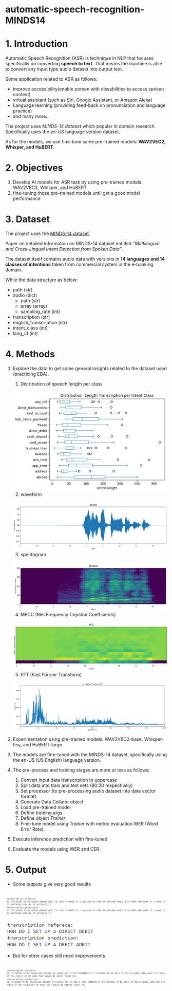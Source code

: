 # automatic-speech-recognition-MINDS14

# 1. Introduction
Automatic Speech Recognition (ASR) is technique in NLP that focuses specifically on converting **speech to text**. That means the machine is able to convert any input type audio dataset into output text.

Some application related to ASR as follows:
- improve accessibility(enable person with dissabilities to access spoken context)
- virtual assistant (such as Siri, Google Assistant, or Amazon Alexa)
- Language learning (providing feed-back on pronunciation and language practice)
- and many more...

The project uses *MINDS-14 dataset* which popular in domain research. Specifically uses the *en-US* language version dataset.

As for the models, we use fine-tune some pre-trained models: **WAV2VEC2, Whisper, and HuBERT**.

# 2. Objectives
1. Develop AI models for ASR task by using pre-trained models: WAV2VEC2, Whisper, and HuBERT
2. fine-tuning those pre-trained models until get a good model performance

# 3. Dataset
The project uses the [MINDS-14 dataset](https://huggingface.co/datasets/PolyAI/minds14).

Paper on detailed information on MINDS-14 dataset entitled *"Multilingual and Cross-Lingual Intent Detection from Spoken Data"*.

The dataset itself contains audio data with versions in **14 languages and 14 classes of intentions** taken from commercial system in the e-banking domain.

While the data structure as below:
- path (str)
- audio (dict)
    - path (str)
    - array (array)
    - sampling_rate (int)
- transcription (str)
- english_transcription (str)
- intent_class (int)
- lang_id (int)

# 4. Methods
1. Explore the data to get some general insights related to the dataset used (practicing EDA).
    1. Distribution of speech length per class
    <br/>   
    <img src="./images/length-by-class.png" alt="distribution length by class" width="500"/>
    <br/>

    2. waveform
    <br/>
    <img src="./images/waveform.png" alt="waveform" height="150"/>
    <br/>

    3. spectogram
    <br/>
    <img src="./images/spectogram.png" alt="spectogram" height="150"/>
    <br/>

    4. MFCC (Mel Frequency Cepstral Coefficients)
    <br/>
    <img src="./images/mfcc.png" alt="mfcc" height="150"/>
    <br/>

    5. FFT (Fast Fourier Transform)
    <br/>
    <img src="./images/fft.png" alt="fft" height="150"/>
    <br/>

2. Experimentation using pre-trained models: WAV2VEC2-base, Whisper-tiny, and HuBERT-large.
3. The models are fine-tuned with the MINDS-14 dataset, specifically using the en-US (US English) language version.
4. The pre-process and training stages are more or less as follows:
    1. Convert input data transcription to uppercase
    2. Split data into train and test sets (80:20 respectively)
    3. Set processor (to pre-processing audio dataset into data vector format)
    4. Generate Data Collator object
    5. Load pre-trained model 
    6. Define training args
    7. Define object *Trainer*
    8. Fine-tune model using *Trainer*  with metric evaluation WER (Word Error Rate).
5. Execute inference prediction with fine-tuned
6. Evaluate the models using WER and CER.


# 5. Output

- Some outputs give very good results
<br/>
<img src="./images/output1-good.png" alt="good results"/>
<br/>
<br/>
<img src="./images/output2-pretty-good.png" alt="pretty good results"/>
<br/>

- But for other cases still need improvements
<br/>
<img src="./images/output3-no-good.png" alt="no good"/>
<br/>